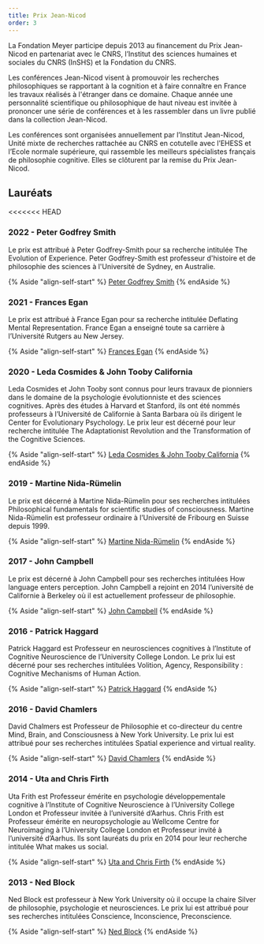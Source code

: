 ```yaml
---
title: Prix Jean-Nicod
order: 3
---
```


La Fondation Meyer participe depuis 2013 au financement du Prix Jean-Nicod en partenariat avec le CNRS, l’Institut des sciences humaines et sociales du CNRS (InSHS) et la Fondation du CNRS.

Les conférences Jean-Nicod visent à promouvoir les recherches philosophiques se rapportant à la cognition et à faire connaître en France les travaux réalisés à l'étranger dans ce domaine. Chaque année une personnalité scientifique ou philosophique de haut niveau est invitée à prononcer une série de conférences et à les rassembler dans un livre publié dans la collection Jean-Nicod.

Les conférences sont organisées annuellement par l’Institut Jean-Nicod, Unité mixte de recherches rattachée au CNRS en cotutelle avec l’EHESS et l’Ecole normale supérieure, qui rassemble les meilleurs spécialistes français de philosophie cognitive. Elles se clôturent par la remise du Prix Jean-Nicod.

## Lauréats

<<<<<<< HEAD
### 2022 - <span>Peter Godfrey Smith</span>

Le prix est attribué à Peter Godfrey-Smith pour sa recherche intitulée The Evolution of Experience. Peter Godfrey-Smith est professeur d'histoire et de philosophie des sciences à l'Université de Sydney, en Australie.

{% Aside "align-self-start" %}
  [Peter Godfrey Smith](http://www.institutnicod.org/seminaires-colloques/prix-jean-nicod/conferences-et-prix-jean-nicod-2022/article/conferences-et-prix-jean-nicod-2022?lang=en&var_mode=calcul)
{% endAside %}

### 2021 - <span>Frances Egan</span>

Le prix est attribué à France Egan pour sa recherche intitulée Deflating Mental Representation. France Egan a enseigné toute sa carrière à l’Université Rutgers au New Jersey.

{% Aside "align-self-start" %}
  [Frances Egan](http://www.institutnicod.org/seminaires-colloques/prix-jean-nicod/conferences-et-prix-jean-nicod-2021/article/jean-nicod-lectures-and-prize-2021?lang=en)
{% endAside %}

### 2020 - <span>Leda Cosmides & John Tooby California</span>

Leda Cosmides et John Tooby sont connus pour leurs travaux de pionniers dans le domaine de la psychologie évolutionniste et des sciences cognitives. Après des études à Harvard et Stanford, ils ont été nommés professeurs à l’Université de Californie à Santa Barbara où ils dirigent le Center for Evolutionary Psychology. Le prix leur est décerné pour leur recherche intitulée The Adaptationist Revolution and the Transformation of the Cognitive Sciences.

{% Aside "align-self-start" %}
  [Leda Cosmides & John Tooby California](http://www.institutnicod.org/seminaires-colloques/prix-jean-nicod/recipiendaires-du-prix-jean-nicod-depuis-1993/conferences-et-prix-jean-nicod-2020/?lang=fr&var_mode=calcul)
{% endAside %}

### 2019 - <span>Martine Nida-Rümelin</span>

Le prix est décerné à Martine Nida-Rümelin pour ses recherches intitulées Philosophical fundamentals for scientific studies of consciousness. Martine Nida-Rümelin est professeur ordinaire à l’Université de Fribourg en Suisse depuis 1999.

{% Aside "align-self-start" %}
  [Martine Nida-Rümelin](http://www.institutnicod.org/seminaires-colloques/prix-jean-nicod/recipiendaires-du-prix-jean-nicod-depuis-1993/m-nida-rumelin-2019/?lang=fr)
{% endAside %}

### 2017 - <span>John Campbell</span>

Le prix est décerné à John Campbell pour ses recherches intitulées How language enters perception. John Campbell a rejoint en 2014 l’université de Californie à Berkeley où il est actuellement professeur de philosophie.

{% Aside "align-self-start" %}
  [John Campbell](http://www.institutnicod.org/seminaires-colloques/prix-jean-nicod/recipiendaires-du-prix-jean-nicod-depuis-1993/m-nida-rumelin-2019/?lang=fr)
{% endAside %}

### 2016 - <span>Patrick Haggard</span>

Patrick Haggard est Professeur en neurosciences cognitives à l’Institute of Cognitive Neuroscience de l’University College London. Le prix lui est décerné pour ses recherches intitulées Volition, Agency, Responsibility : Cognitive Mechanisms of Human Action.

{% Aside "align-self-start" %}
  [Patrick Haggard](http://www.institutnicod.org/seminaires-colloques/prix-jean-nicod/recipiendaires-du-prix-jean-nicod-depuis-1993/p-haggard-2016/?lang=fr)
{% endAside %}

### 2016 - <span>David Chamlers</span>

David Chalmers est Professeur de Philosophie et co-directeur du centre Mind, Brain, and Consciousness à New York University. Le prix lui est attribué pour ses recherches intitulées Spatial experience and virtual reality.

{% Aside "align-self-start" %}
  [David Chamlers](http://www.institutnicod.org/seminaires-colloques/prix-jean-nicod/recipiendaires-du-prix-jean-nicod-depuis-1993/d-chalmers-2015/?lang=fr)
{% endAside %}

### 2014 - <span>Uta and Chris Firth</span>

Uta Frith est Professeur émérite en psychologie développementale cognitive à l’Institute of Cognitive Neuroscience à l’University College London et Professeur invitée à l’université d’Aarhus. Chris Frith est Professeur émérite en neuropsychologie au Wellcome Centre for Neuroimaging à l’University College London et Professeur invité à l’université d’Aarhus. Ils sont lauréats du prix en 2014 pour leur recherche intitulée What makes us social.

{% Aside "align-self-start" %}
  [Uta and Chris Firth](http://www.institutnicod.org/seminaires-colloques/prix-jean-nicod/recipiendaires-du-prix-jean-nicod-depuis-1993/c-u-frith-2014/?lang=fr)
{% endAside %}

### 2013 - <span>Ned Block</span>

Ned Block est professeur à New York University où il occupe la chaire Silver de philosophie, psychologie et neurosciences. Le prix lui est attribué pour ses recherches intitulées Conscience, Inconscience, Preconscience.

{% Aside "align-self-start" %}
  [Ned Block](http://www.institutnicod.org/seminaires-colloques/prix-jean-nicod/recipiendaires-du-prix-jean-nicod-depuis-1993/n-block/?lang=fr)
{% endAside %}
